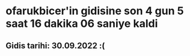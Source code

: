 # ofarukbicer'in gidisine son 4 gun 5 saat 16 dakika 06 saniye kaldi

## Gidis tarihi: 30.09.2022 :(